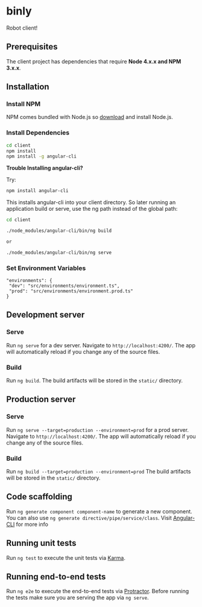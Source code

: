 # binly

  Robot client!

## Prerequisites

The client project has dependencies that require **Node 4.x.x and NPM 3.x.x**.

## Installation

### Install NPM

NPM comes bundled with Node.js so [download](https://nodejs.org/download/) and install Node.js.

### Install Dependencies

```bash
cd client
npm install
npm install -g angular-cli
```

**Trouble Installing angular-cli?**

Try:
```bash
npm install angular-cli
```

This installs angular-cli into your client directory.
So later running an application build or serve, use the ng path instead of the global path:
 ```bash
 cd client

./node_modules/angular-cli/bin/ng build

or

./node_modules/angular-cli/bin/ng serve
```

### Set Environment Variables

 ```
"environments": {
  "dev": "src/environments/environment.ts",
  "prod": "src/environments/environment.prod.ts"
}
```

## Development server

### Serve
Run `ng serve` for a dev server. Navigate to `http://localhost:4200/`. The app will automatically reload if you change any of the source files.

### Build
Run `ng build`.
The build artifacts will be stored in the `static/` directory.

## Production server

### Serve

Run `ng serve --target=production --environment=prod` for a prod server. Navigate to `http://localhost:4200/`. The app will automatically reload if you change any of the source files.

### Build

Run `ng build --target=production --environment=prod`
The build artifacts will be stored in the `static/` directory.

## Code scaffolding

Run `ng generate component component-name` to generate a new component. You can also use `ng generate directive/pipe/service/class`.
Visit [Angular-CLI](https://github.com/angular/angular-cli) for more info

## Running unit tests

Run `ng test` to execute the unit tests via [Karma](https://karma-runner.github.io).

## Running end-to-end tests

Run `ng e2e` to execute the end-to-end tests via [Protractor](http://www.protractortest.org/).
Before running the tests make sure you are serving the app via `ng serve`.
